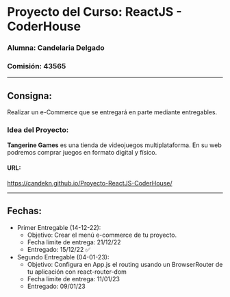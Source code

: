 # Proyecto del Curso: ReactJS - CoderHouse
### Alumna: Candelaria Delgado
### Comisión: 43565
---

## Consigna:
Realizar un e-Commerce que se entregará en parte mediante entregables.

### Idea del Proyecto:
<strong>Tangerine Games</strong> es una tienda de videojuegos multiplataforma.
En su web podremos comprar juegos en formato digital y físico.

#### URL: 
https://candekn.github.io/Proyecto-ReactJS-CoderHouse/
***

## Fechas:

- Primer Entregable (14-12-22): 
  - Objetivo: Crear el menú e-commerce de tu proyecto.
  - Fecha límite de entrega: 21/12/22
  - Entregado: 15/12/22 ✅
- Segundo Entregable (04-01-23): 
  - Objetivo: Configura en App.js el routing usando un BrowserRouter de tu aplicación con react-router-dom
  - Fecha límite de entrega: 11/01/23
  - Entregado: 09/01/23
